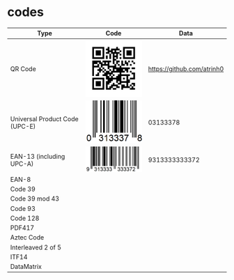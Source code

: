 # codes

Type | Code | Data
--- | --- | ---
QR Code | <img src="qr.png" width=200> | https://github.com/atrinh0
Universal Product Code (UPC-E) | <img src="upce.png" width=200> | 03133378
EAN-13 (including UPC-A) | <img src="ean13.png" width=200> | 9313333333372
EAN-8 | | 
Code 39 | | 
Code 39 mod 43 | | 
Code 93 | | 
Code 128 | | 
PDF417 | | 
Aztec Code | | 
Interleaved 2 of 5 | | 
ITF14 | | 
DataMatrix | | 
